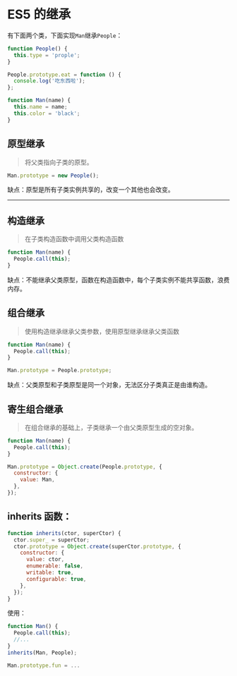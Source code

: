 # ES5 的继承

有下面两个类，下面实现`Man`继承`People`：

```js
function People() {
  this.type = 'prople';
}

People.prototype.eat = function () {
  console.log('吃东西啦');
};

function Man(name) {
  this.name = name;
  this.color = 'black';
}
```

## 原型继承

> 将父类指向子类的原型。

```js
Man.prototype = new People();
```

缺点：原型是所有子类实例共享的，改变一个其他也会改变。

---

## 构造继承

> 在子类构造函数中调用父类构造函数

```js
function Man(name) {
  People.call(this);
}
```

缺点：不能继承父类原型，函数在构造函数中，每个子类实例不能共享函数，浪费内存。

## 组合继承

> 使用构造继承继承父类参数，使用原型继承继承父类函数

```js
function Man(name) {
  People.call(this);
}

Man.prototype = People.prototype;
```

缺点：父类原型和子类原型是同一个对象，无法区分子类真正是由谁构造。

## 寄生组合继承

> 在组合继承的基础上，子类继承一个由父类原型生成的空对象。

```js
function Man(name) {
  People.call(this);
}

Man.prototype = Object.create(People.prototype, {
  constructor: {
    value: Man,
  },
});
```

## inherits 函数：

```js
function inherits(ctor, superCtor) {
  ctor.super_ = superCtor;
  ctor.prototype = Object.create(superCtor.prototype, {
    constructor: {
      value: ctor,
      enumerable: false,
      writable: true,
      configurable: true,
    },
  });
}
```

使用：

```js
function Man() {
  People.call(this);
  //...
}
inherits(Man, People);

Man.prototype.fun = ...

```

